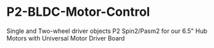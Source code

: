 # P2-BLDC-Motor-Control
Single and Two-wheel driver objects P2 Spin2/Pasm2 for our 6.5" Hub Motors with Universal Motor Driver Board
